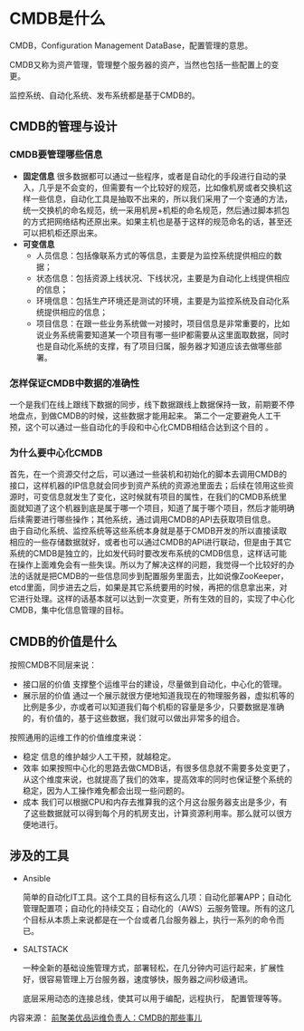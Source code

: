 # CMDB是什么

CMDB，Configuration Management DataBase，配置管理的意思。

CMDB又称为资产管理，管理整个服务器的资产，当然也包括一些配置上的变更。

监控系统、自动化系统、发布系统都是基于CMDB的。

## **CMDB的管理与设计**

### CMDB要管理哪些信息

* **固定信息** 很多数据都可以通过一些程序，或者是自动化的手段进行自动的录入，几乎是不会变的，但需要有一个比较好的规范，比如像机房或者交换机这样一些信息，自动化工具是抽取不出来的，所以我们采用了一个变通的方法，统一交换机的命名规范，统一采用机房+机柜的命名规范，然后通过脚本抓包的方式把网络结构还原出来。如果主机也是基于这样的规范命名的话，甚至还可以把机柜还原出来。
* **可变信息**
  * 人员信息：包括像联系方式的等信息，主要是为监控系统提供相应的数据；
  * 状态信息：包括资源上线状况、下线状况，主要是为自动化上线提供相应的信息；
  * 环境信息：包括生产环境还是测试的环境，主要是为监控系统及自动化系统提供相应的信息；
  * 项目信息：在跟一些业务系统做一对接时，项目信息是非常重要的，比如说业务系统需要知道某一个项目有哪一些IP都需要从这里面取数据，同时也是自动化系统的支撑，有了项目归属，服务器才知道应该去做哪些部署。

### 怎样保证CMDB中数据的准确性

一个是我们在线上跟线下数据的同步，线下数据跟线上数据保持一致，前期要不停地盘点，到做CMDB的时候，这些数据才能用起来。 第二个一定要避免人工干预，这个可以通过一些自动化的手段和中心化CMDB相结合达到这个目的 。

### 为什么要中心化CMDB

首先，在一个资源交付之后，可以通过一些装机和初始化的脚本去调用CMDB的接口，这样机器的IP信息就会同步到资产系统的资源池里面去；后续在领用这些资源时，可变信息就发生了变化，这时候就有项目的属性，在我们的CMDB系统里面就知道了这个机器到底是属于哪一个项目，知道了属于哪个项目，然后才能明确后续需要进行哪些操作；其他系统，通过调用CMDB的API去获取项目信息。  
 由于自动化系统、监控系统等这些系统本身就是基于CMDB开发的所以直接读取相应的一些存储数据就好，或者也可以通过CMDB的API进行联动，但是由于其它系统的CMDB是独立的，比如发代码时要改发布系统的CMDB信息，这样话可能在操作上面难免会有一些失误。所以为了解决这样的问题，我觉得一个比较好的办法的话就是把CMDB的一些信息同步到配置服务里面去，比如说像ZooKeeper，etcd里面，同步进去之后，如果是其它系统要用的时候，再把的信息拿出来，对它进行处理。这样的话基本就可以达到一次变更，所有生效的目的，实现了中心化CMDB，集中化信息管理的目标。

## CMDB的价值是什么

按照CMDB不同层来说：

* 接口层的价值 支撑整个运维平台的建设，尽量做到自动化，中心化的管理。
* 展示层的价值 通过一个展示就很方便地知道我现在的物理服务器，虚拟机等的比例是多少，亦或者可以知道我们每个机柜的容量是多少，只要数据是准确的，有价值的，基于这些数据，我们就可以做出非常多的组合。

按照通用的运维工作的价值维度来说：

* 稳定 信息的维护越少人工干预，就越稳定。
* 效率 如果按照中心化的思路去做CMDB话，有很多信息就不需要多处变更了，从这个维度来说，也就提高了我们的效率，提高效率的同时也保证整个系统的稳定，因为人工操作难免都会出现一些问题的。
* 成本 我们可以根据CPU和内存去推算我的这个月这台服务器支出是多少，有了这些数据就可以得到每个月的机房支出，计算资源利用率。那么就可以很方便地进行。

## 涉及的工具

* Ansible  


  简单的自动化IT工具。这个工具的目标有这么几项：自动化部署APP；自动化管理配置项；自动化的持续交互；自动化的（AWS）云服务管理。所有的这几个目标从本质上来说都是在一个台或者几台服务器上，执行一系列的命令而已。

* SALTSTACK  


  一种全新的基础设施管理方式，部署轻松，在几分钟内可运行起来，扩展性好，很容易管理上万台服务器，速度够快，服务器之间秒级通讯。

  底层采用动态的连接总线，使其可以用于编配，远程执行， 配置管理等等。

内容来源： [前聚美优品运维负责人：CMDB的那些事儿](http://www.yunweipai.com/archives/19352.html)

